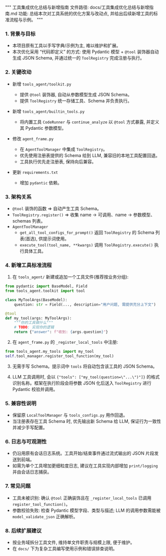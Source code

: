 """
工具集成优化总结与新增指南
文件路径: docs/工具集成优化总结与新增指南.md
功能: 总结本次对工具系统的优化方案与改动点, 并给出后续新增工具的标准流程与示例。
"""

### 1. 背景与目标

- 本项目原有工具以手写字典/示例为主, 难以维护和扩展。
- 本次优化采用 “代码即定义” 的方式: 使用 Pydantic 模型 + `@tool` 装饰器自动生成 JSON Schema, 并通过统一的 `ToolRegistry` 完成注册与执行。

### 2. 关键改动

- 新增 `tools_agent/toolkit.py`
  - 提供 `@tool` 装饰器, 自动从参数模型生成 JSON Schema。
  - 提供 `ToolRegistry` 统一存储工具、Schema 并负责执行。

- 新增 `tools_agent/builtin_tools.py`
  - 将内置工具 `CodeRunner` 与 `continue_analyze` 以 `@tool` 方式暴露, 并定义其 Pydantic 参数模型。

- 修改 `agent_frame.py`
  - 在 `AgentToolManager` 中集成 `ToolRegistry`。
  - 优先使用注册表提供的 Schema 给到 LLM, 兼容旧的本地工具配置回退。
  - 工具执行优先走注册表, 保持向后兼容。

- 更新 `requirements.txt`
  - 增加 `pydantic` 依赖。

### 3. 架构关系

- `@tool` 装饰的函数 => 自动产生工具 Schema。
- `ToolRegistry.register()` => 收集 name -> 可调用、name -> 参数模型、schemas 列表。
- `AgentToolManager`
  - `get_all_tool_configs_for_prompt()` 返回 `ToolRegistry` 的 Schema 列表(首选), 供提示词使用。
  - `execute_tool(tool_name, **kwargs)` 调用 `ToolRegistry.execute()` 执行具体工具。

### 4. 新增工具标准流程

1) 在 `tools_agent/` 新建或追加一个工具文件(推荐按业务分组):

```python
from pydantic import BaseModel, Field
from tools_agent.toolkit import tool

class MyToolArgs(BaseModel):
    question: str = Field(..., description="用户问题, 需提供充分上下文")

@tool
def my_tool(args: MyToolArgs):
    """你的工具做什么"""
    # TODO: 实现你的逻辑
    return {"answer": f"收到: {args.question}"}
```

2) 在 `agent_frame.py` 的 `_register_local_tools` 中注册:

```python
from tools_agent.my_tools import my_tool
self.tool_manager.register_tool_function(my_tool)
```

3) 无需手写 Schema。提示词中 `tools` 将自动包含该工具的 JSON Schema。

4) LLM 工具调用时, 会以 `{"tools": ["my_tool(question=\"...\")"]}` 的格式识别名称。框架在执行阶段会将参数 JSON 化后送入 `ToolRegistry` 进行 Pydantic 校验并调用。

### 5. 兼容性说明

- 保留原 `LocalToolManager` 与 `tools_configs.py` 用作回退。
- 当注册表存在工具 Schema 时, 优先输出新 Schema 给 LLM, 保证行为一致性并减少手写配置。

### 6. 日志与可观测性

- 仍沿用原有会话日志系统。工具开始/结束事件通过流式输出的 JSON 片段发送到前端。
- 如需为单个工具增加更细粒度日志, 建议在工具实现内部增加 `print/logging` 并由会话日志捕获。

### 7. 常见问题

- 工具未被识别: 确认 `@tool` 正确装饰且在 `_register_local_tools` 已调用 `register_tool_function()`。
- 参数校验失败: 检查 Pydantic 模型字段、类型与描述; LLM 的调用参数需能被 `model_validate_json` 正确解析。

### 8. 后续扩展建议

- 按业务域拆分工具文件, 维持单文件职责与规模上限, 便于维护。
- 在 `docs/` 下为复杂工具编写使用示例和错误排查说明。


